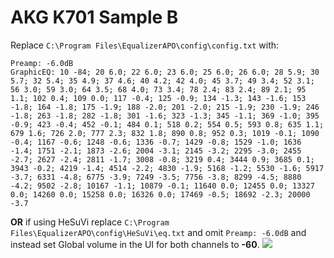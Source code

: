 # AKG K701 Sample B
Replace `C:\Program Files\EqualizerAPO\config\config.txt` with:
```
Preamp: -6.0dB
GraphicEQ: 10 -84; 20 6.0; 22 6.0; 23 6.0; 25 6.0; 26 6.0; 28 5.9; 30 5.7; 32 5.4; 35 4.9; 37 4.6; 40 4.2; 42 4.0; 45 3.7; 49 3.4; 52 3.1; 56 3.0; 59 3.0; 64 3.5; 68 4.0; 73 3.4; 78 2.4; 83 2.4; 89 2.1; 95 1.1; 102 0.4; 109 0.0; 117 -0.4; 125 -0.9; 134 -1.3; 143 -1.6; 153 -1.8; 164 -1.8; 175 -1.9; 188 -2.0; 201 -2.0; 215 -1.9; 230 -1.9; 246 -1.8; 263 -1.8; 282 -1.8; 301 -1.6; 323 -1.3; 345 -1.1; 369 -1.0; 395 -0.9; 423 -0.4; 452 -0.1; 484 0.1; 518 0.2; 554 0.5; 593 0.8; 635 1.1; 679 1.6; 726 2.0; 777 2.3; 832 1.8; 890 0.8; 952 0.3; 1019 -0.1; 1090 -0.4; 1167 -0.6; 1248 -0.6; 1336 -0.7; 1429 -0.8; 1529 -1.0; 1636 -1.4; 1751 -2.1; 1873 -2.6; 2004 -3.1; 2145 -3.2; 2295 -3.0; 2455 -2.7; 2627 -2.4; 2811 -1.7; 3008 -0.8; 3219 0.4; 3444 0.9; 3685 0.1; 3943 -0.2; 4219 -1.4; 4514 -2.2; 4830 -1.9; 5168 -1.2; 5530 -1.6; 5917 -3.7; 6331 -4.8; 6775 -3.9; 7249 -3.5; 7756 -3.8; 8299 -4.5; 8880 -4.2; 9502 -2.8; 10167 -1.1; 10879 -0.1; 11640 0.0; 12455 0.0; 13327 0.0; 14260 0.0; 15258 0.0; 16326 0.0; 17469 -0.5; 18692 -2.3; 20000 -3.7
```
**OR** if using HeSuVi replace `C:\Program Files\EqualizerAPO\config\HeSuVi\eq.txt` and omit `Preamp: -6.0dB` and instead set Global volume in the UI for both channels to **-60**.
![](https://raw.githubusercontent.com/jaakkopasanen/AutoEq/master/results/SBAF-Serious/innerfidelity/onear/AKG%20K701%20Sample%20B/AKG%20K701%20Sample%20B.png)